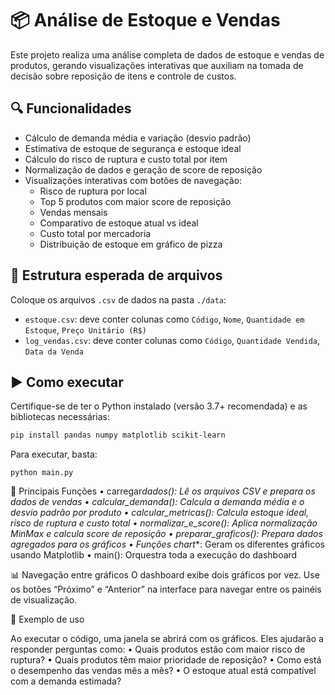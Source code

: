 # 📦 Análise de Estoque e Vendas

Este projeto realiza uma análise completa de dados de estoque e vendas de produtos, gerando visualizações interativas que auxiliam na tomada de decisão sobre reposição de itens e controle de custos.

## 🔍 Funcionalidades

- Cálculo de demanda média e variação (desvio padrão)
- Estimativa de estoque de segurança e estoque ideal
- Cálculo do risco de ruptura e custo total por item
- Normalização de dados e geração de score de reposição
- Visualizações interativas com botões de navegação:
  - Risco de ruptura por local
  - Top 5 produtos com maior score de reposição
  - Vendas mensais
  - Comparativo de estoque atual vs ideal
  - Custo total por mercadoria
  - Distribuição de estoque em gráfico de pizza

## 📁 Estrutura esperada de arquivos

Coloque os arquivos `.csv` de dados na pasta `./data`:

- `estoque.csv`: deve conter colunas como `Código`, `Nome`, `Quantidade em Estoque`, `Preço Unitário (R$)`
- `log_vendas.csv`: deve conter colunas como `Código`, `Quantidade Vendida`, `Data da Venda`

## ▶️ Como executar

Certifique-se de ter o Python instalado (versão 3.7+ recomendada) e as bibliotecas necessárias:

```bash
pip install pandas numpy matplotlib scikit-learn
```

Para executar, basta:

```
python main.py
```

📌 Principais Funções
• carregar*dados(): Lê os arquivos CSV e prepara os dados de vendas
• calcular_demanda(): Calcula a demanda média e o desvio padrão por produto
• calcular_metricas(): Calcula estoque ideal, risco de ruptura e custo total
• normalizar_e_score(): Aplica normalização MinMax e calcula score de reposição
• preparar_graficos(): Prepara dados agregados para os gráficos
• Funções chart*\*: Geram os diferentes gráficos usando Matplotlib
• main(): Orquestra toda a execução do dashboard

📊 Navegação entre gráficos
O dashboard exibe dois gráficos por vez. Use os botões “Próximo” e “Anterior” na interface para navegar entre os painéis de visualização.

📌 Exemplo de uso

Ao executar o código, uma janela se abrirá com os gráficos. Eles ajudarão a responder perguntas como:
• Quais produtos estão com maior risco de ruptura?
• Quais produtos têm maior prioridade de reposição?
• Como está o desempenho das vendas mês a mês?
• O estoque atual está compatível com a demanda estimada?

